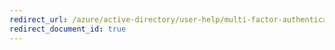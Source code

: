 ```yaml
---
redirect_url: /azure/active-directory/user-help/multi-factor-authentication-end-user-manage-settings
redirect_document_id: true
---
```

